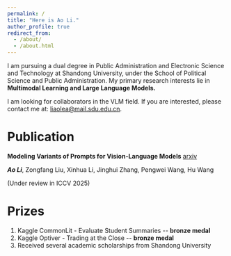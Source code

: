 ```yaml
---
permalink: /
title: "Here is Ao Li."
author_profile: true
redirect_from: 
  - /about/
  - /about.html
---
```


I am pursuing a dual degree in Public Administration and Electronic Science and Technology at Shandong University, under the School of Political Science and Public Administration. My primary research interests lie in **Multimodal Learning and Large Language Models.** 

I am looking for collaborators in the VLM field. If you are interested, please contact me at: liaolea@mail.sdu.edu.cn.

Publication
======
**Modeling Variants of Prompts for Vision-Language Models** [arxiv](https://arxiv.org/abs/2503.08229)

***Ao Li***, Zongfang Liu, Xinhua Li, Jinghui Zhang, Pengwei Wang, Hu Wang

(Under review in ICCV 2025)

Prizes
======
1. Kaggle CommonLit - Evaluate Student Summaries -- **bronze medal**
2. Kaggle Optiver - Trading at the Close -- **bronze medal**
3. Received several academic scholarships from Shandong University
